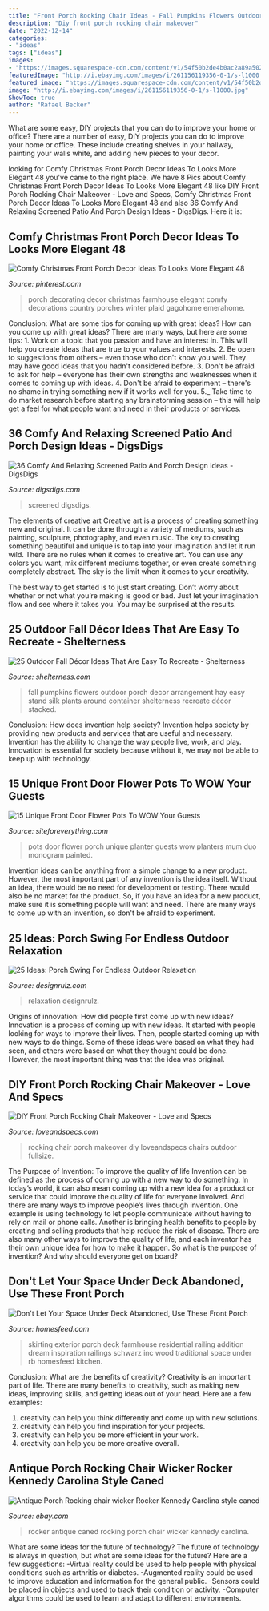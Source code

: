 ```yaml
---
title: "Front Porch Rocking Chair Ideas - Fall Pumpkins Flowers Outdoor Porch Decor Arrangement Hay Easy Stand Silk Plants Around Container Shelterness Recreate Décor Stacked"
description: "Diy front porch rocking chair makeover"
date: "2022-12-14"
categories:
- "ideas"
tags: ["ideas"]
images:
- "https://images.squarespace-cdn.com/content/v1/54f50b2de4b0ac2a89a502f7/1523903408720-GQB3HYJWDLSZQMBVM7TR/ke17ZwdGBToddI8pDm48kDNmyC5FM8GiR4og3MgQa1x7gQa3H78H3Y0txjaiv_0fDoOvxcdMmMKkDsyUqMSsMWxHk725yiiHCCLfrh8O1z4YTzHvnKhyp6Da-NYroOW3ZGjoBKy3azqku80C789l0tb-hnCqoepq4X8c1traqO_JWRA3fEpTuA5K9wzrbyCcSebwWA2O1ajdB4h3_NxcMA/DIY-Front-Porch-Rocking-Chair-Makeover-44.jpg"
featuredImage: "http://i.ebayimg.com/images/i/261156119356-0-1/s-l1000.jpg"
featured_image: "https://images.squarespace-cdn.com/content/v1/54f50b2de4b0ac2a89a502f7/1523903408720-GQB3HYJWDLSZQMBVM7TR/ke17ZwdGBToddI8pDm48kDNmyC5FM8GiR4og3MgQa1x7gQa3H78H3Y0txjaiv_0fDoOvxcdMmMKkDsyUqMSsMWxHk725yiiHCCLfrh8O1z4YTzHvnKhyp6Da-NYroOW3ZGjoBKy3azqku80C789l0tb-hnCqoepq4X8c1traqO_JWRA3fEpTuA5K9wzrbyCcSebwWA2O1ajdB4h3_NxcMA/DIY-Front-Porch-Rocking-Chair-Makeover-44.jpg"
image: "http://i.ebayimg.com/images/i/261156119356-0-1/s-l1000.jpg"
ShowToc: true
author: "Rafael Becker"
---
```



What are some easy, DIY projects that you can do to improve your home or office?
There are a number of easy, DIY projects you can do to improve your home or office. These include creating shelves in your hallway, painting your walls white, and adding new pieces to your decor.

	

		
looking for Comfy Christmas Front Porch Decor Ideas To Looks More Elegant 48 you've came to the right place. We have 8 Pics about Comfy Christmas Front Porch Decor Ideas To Looks More Elegant 48 like DIY Front Porch Rocking Chair Makeover - Love and Specs, Comfy Christmas Front Porch Decor Ideas To Looks More Elegant 48 and also 36 Comfy And Relaxing Screened Patio And Porch Design Ideas - DigsDigs. Here it is:
		
    
## Comfy Christmas Front Porch Decor Ideas To Looks More Elegant 48

<img loading=lazy src="https://i.pinimg.com/736x/ac/e2/0e/ace20e794c845fcfe08fb7633bd66d6d.jpg" onerror="this.onerror=null;this.src='https://tse3.mm.bing.net/th?id=OIP.DyAa2OFbF5WblJIRa4zpkAHaLF&amp;pid=15.1';" alt="Comfy Christmas Front Porch Decor Ideas To Looks More Elegant 48">

_Source: pinterest.com_

>porch decorating decor christmas farmhouse elegant comfy decorations country porches winter plaid gagohome emerahome. 

	

Conclusion: What are some tips for coming up with great ideas?
How can you come up with great ideas? There are many ways, but here are some tips: 1. Work on a topic that you passion and have an interest in. This will help you create ideas that are true to your values and interests. 2. Be open to suggestions from others – even those who don't know you well. They may have good ideas that you hadn't considered before. 3. Don't be afraid to ask for help – everyone has their own strengths and weaknesses when it comes to coming up with ideas. 4. Don't be afraid to experiment – there's no shame in trying something new if it works well for you. 5._ Take time to do market research before starting any brainstorming session – this will help get a feel for what people want and need in their products or services. 
    
## 36 Comfy And Relaxing Screened Patio And Porch Design Ideas - DigsDigs

<img loading=lazy src="https://www.digsdigs.com/photos/comfy-and-relaxing-screened-patio-design-ideas-17-554x724.jpg" onerror="this.onerror=null;this.src='https://tse3.mm.bing.net/th?id=OIP.jXJStXKYR4Y0_8qiKKObpwHaJr&amp;pid=15.1';" alt="36 Comfy And Relaxing Screened Patio And Porch Design Ideas - DigsDigs">

_Source: digsdigs.com_

>screened digsdigs. 

	

The elements of creative art
Creative art is a process of creating something new and original. It can be done through a variety of mediums, such as painting, sculpture, photography, and even music. The key to creating something beautiful and unique is to tap into your imagination and let it run wild.
There are no rules when it comes to creative art. You can use any colors you want, mix different mediums together, or even create something completely abstract. The sky is the limit when it comes to your creativity.

The best way to get started is to just start creating. Don’t worry about whether or not what you’re making is good or bad. Just let your imagination flow and see where it takes you. You may be surprised at the results.

    
## 25 Outdoor Fall Décor Ideas That Are Easy To Recreate - Shelterness

<img loading=lazy src="https://i.shelterness.com/2016/08/07-fall-porch-stand-with-hay-pumpkins-and-silk-flowers.jpg" onerror="this.onerror=null;this.src='https://tse2.mm.bing.net/th?id=OIP.RFlyKO2feOjrX1LkBXOVzwHaJ6&amp;pid=15.1';" alt="25 Outdoor Fall Décor Ideas That Are Easy To Recreate - Shelterness">

_Source: shelterness.com_

>fall pumpkins flowers outdoor porch decor arrangement hay easy stand silk plants around container shelterness recreate décor stacked. 

	

Conclusion: How does invention help society?
Invention helps society by providing new products and services that are useful and necessary. Invention has the ability to change the way people live, work, and play. Innovation is essential for society because without it, we may not be able to keep up with technology.

    
## 15 Unique Front Door Flower Pots To WOW Your Guests

<img loading=lazy src="http://siteforeverything.com/wp-content/uploads/2017/04/Front-Door-Pots-03.jpg" onerror="this.onerror=null;this.src='https://tse3.mm.bing.net/th?id=OIP.Ogo2ZfZmstqBvn4KbgPJVgHaLG&amp;pid=15.1';" alt="15 Unique Front Door Flower Pots To WOW Your Guests">

_Source: siteforeverything.com_

>pots door flower porch unique planter guests wow planters mum duo monogram painted. 

	

Invention ideas can be anything from a simple change to a new product. However, the most important part of any invention is the idea itself. Without an idea, there would be no need for development or testing. There would also be no market for the product. So, if you have an idea for a new product, make sure it is something people will want and need. There are many ways to come up with an invention, so don't be afraid to experiment.

    
## 25 Ideas: Porch Swing For Endless Outdoor Relaxation

<img loading=lazy src="https://cdn.designrulz.com/wp-content/uploads/2017/05/SWING-PORCH-DESIGNRULZ-26.jpg" onerror="this.onerror=null;this.src='https://tse3.mm.bing.net/th?id=OIP.GYEb7Lw0EuSBlas5-cEGTQHaIY&amp;pid=15.1';" alt="25 Ideas: Porch Swing For Endless Outdoor Relaxation">

_Source: designrulz.com_

>relaxation designrulz. 

	

Origins of innovation: How did people first come up with new ideas?
Innovation is a process of coming up with new ideas. It started with people looking for ways to improve their lives. Then, people started coming up with new ways to do things. Some of these ideas were based on what they had seen, and others were based on what they thought could be done. However, the most important thing was that the idea was original.

    
## DIY Front Porch Rocking Chair Makeover - Love And Specs

<img loading=lazy src="https://images.squarespace-cdn.com/content/v1/54f50b2de4b0ac2a89a502f7/1523903408720-GQB3HYJWDLSZQMBVM7TR/ke17ZwdGBToddI8pDm48kDNmyC5FM8GiR4og3MgQa1x7gQa3H78H3Y0txjaiv_0fDoOvxcdMmMKkDsyUqMSsMWxHk725yiiHCCLfrh8O1z4YTzHvnKhyp6Da-NYroOW3ZGjoBKy3azqku80C789l0tb-hnCqoepq4X8c1traqO_JWRA3fEpTuA5K9wzrbyCcSebwWA2O1ajdB4h3_NxcMA/DIY-Front-Porch-Rocking-Chair-Makeover-44.jpg" onerror="this.onerror=null;this.src='https://tse3.mm.bing.net/th?id=OIP.eNk66IoJ3Z2obO96CP98LAHaLJ&amp;pid=15.1';" alt="DIY Front Porch Rocking Chair Makeover - Love and Specs">

_Source: loveandspecs.com_

>rocking chair porch makeover diy loveandspecs chairs outdoor fullsize. 

	

The Purpose of Invention: To improve the quality of life
Invention can be defined as the process of coming up with a new way to do something. In today’s world, it can also mean coming up with a new idea for a product or service that could improve the quality of life for everyone involved. And there are many ways to improve people’s lives through invention. One example is using technology to let people communicate without having to rely on mail or phone calls. Another is bringing health benefits to people by creating and selling products that help reduce the risk of disease. There are also many other ways to improve the quality of life, and each inventor has their own unique idea for how to make it happen. So what is the purpose of invention? And why should everyone get on board?

    
## Don&#039;t Let Your Space Under Deck Abandoned, Use These Front Porch

<img loading=lazy src="http://homesfeed.com/wp-content/uploads/2018/02/farmhouse-exterior-with-white-wood-railings-and-higher-skirting-for-storage-unit.jpg" onerror="this.onerror=null;this.src='https://tse4.mm.bing.net/th?id=OIP.N1YdsKhyAnFFZVZeay2F9AHaLJ&amp;pid=15.1';" alt="Don&#039;t Let Your Space Under Deck Abandoned, Use These Front Porch">

_Source: homesfeed.com_

>skirting exterior porch deck farmhouse residential railing addition dream inspiration railings schwarz inc wood traditional space under rb homesfeed kitchen. 

	

Conclusion: What are the benefits of creativity?
Creativity is an important part of life. There are many benefits to creativity, such as making new ideas, improving skills, and getting ideas out of your head. Here are a few examples: 
1. creativity can help you think differently and come up with new solutions.
2. creativity can help you find inspiration for your projects.
3. creativity can help you be more efficient in your work.
4. creativity can help you be more creative overall.

    
## Antique Porch Rocking Chair Wicker Rocker Kennedy Carolina Style Caned

<img loading=lazy src="http://i.ebayimg.com/images/i/261156119356-0-1/s-l1000.jpg" onerror="this.onerror=null;this.src='https://tse3.mm.bing.net/th?id=OIP.nkTaDtjIYN1kZ83X6CDeeQHaKw&amp;pid=15.1';" alt="Antique Porch Rocking chair wicker Rocker Kennedy Carolina style caned">

_Source: ebay.com_

>rocker antique caned rocking porch chair wicker kennedy carolina. 

	

What are some ideas for the future of technology?
The future of technology is always in question, but what are some ideas for the future? Here are a few suggestions: 
-Virtual reality could be used to help people with physical conditions such as arthritis or diabetes. 
-Augmented reality could be used to improve education and information for the general public. 
-Sensors could be placed in objects and used to track their condition or activity. 
-Computer algorithms could be used to learn and adapt to different environments.

